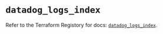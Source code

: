 # `datadog_logs_index`

Refer to the Terraform Registory for docs: [`datadog_logs_index`](https://www.terraform.io/docs/providers/datadog/r/logs_index).
